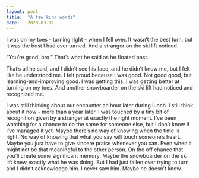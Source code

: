 ```yaml
---
layout: post
title:  "A few kind words"
date:   2020-03-31
---
```

I was on my toes - turning right - when I fell over. It wasn’t the best turn, but it was the best I had ever turned. And a stranger on the ski lift noticed.

“You’re good, bro.” That’s what he said as he floated past.

That’s all he said, and I didn’t see his face, and he didn’t know me, but I felt like he understood me. I felt proud because I was good. Not good good, but learning-and-improving good. I was getting this. I was getting better at turning on my toes. And another snowboarder on the ski lift had noticed and recognized me.

I was still thinking about our encounter an hour later during lunch. I still think about it now - more than a year later. I was touched by a tiny bit of recognition given by a stranger at exactly the right moment. I’ve been watching for a chance to do the same for someone else, but I don’t know if I’ve managed it yet. Maybe there’s no way of knowing when the time is right. No way of knowing that what you say will touch someone’s heart. Maybe you just have to give sincere praise whenever you can. Even when it might not be that meaningful to the other person. On the off chance that you’ll create some significant memory. Maybe the snowboarder on the ski lift knew exactly what he was doing. But I had just fallen over trying to turn, and I didn’t acknowledge him. I never saw him. Maybe he doesn’t know.